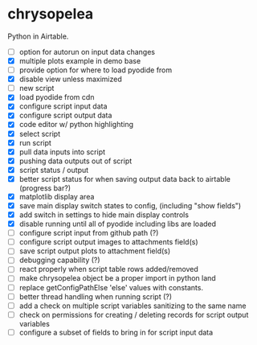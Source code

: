 # chrysopelea
Python in Airtable.

- [ ] option for autorun on input data changes
- [x] multiple plots example in demo base
- [ ] provide option for where to load pyodide from
- [X] disable view unless maximized
- [ ] new script
- [x] load pyodide from cdn
- [x] configure script input data
- [x] configure script output data
- [x] code editor w/ python highlighting
- [x] select script
- [x] run script
- [x] pull data inputs into script
- [x] pushing data outputs out of script
- [x] script status / output
- [x] better script status for when saving output data back to airtable (progress bar?)
- [x] matplotlib display area
- [x] save main display switch states to config, (including "show fields")
- [x] add switch in settings to hide main display controls
- [x] disable running until all of pyodide including libs are loaded
- [ ] configure script input from github path (?)
- [ ] configure script output images to attachments field(s)
- [ ] save script output plots to attachment field(s)
- [ ] debugging capability (?)
- [ ] react properly when script table rows added/removed
- [ ] make chrysopelea object be a proper import in python land
- [ ] replace getConfigPathElse 'else' values with constants.
- [ ] better thread handling when running script (?)
- [ ] add a check on multiple script variables sanitizing to the same name
- [ ] check on permissions for creating / deleting records for script output variables
- [ ] configure a subset of fields to bring in for script input data
